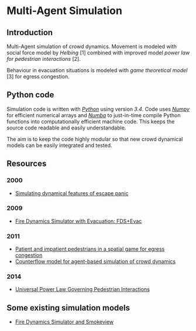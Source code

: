Multi-Agent Simulation
======================
## Introduction

Multi-Agent simulation of crowd dynamics. Movement is modeled with social force model by _Helbing_ [1] combined with improved model _power law for pedestrian interactions_ [2].

Behaviour in evacuation situations is modeled with _game theoretical model_ [3] for egress congestion. 


## Python code
Simulation code is written with [_Python_](https://www.python.org/) using version _3.4_. Code uses [_Numpy_](http://www.numpy.org/) for efficient numerical arrays and [_Numba_](http://numba.pydata.org/) to just-in-time compile Python functions into computationally efficient machine code. This keeps the source code readable and easily understandable. 

The aim is to keep the code highly modular so that new crowd dynamical models can be easily integrated and tested.


## Resources
### 2000
- [Simulating dynamical features of escape panic](http://citeseerx.ist.psu.edu/viewdoc/download?doi=10.1.1.323.245&rep=rep1&type=pdf)

### 2009
- [Fire Dynamics Simulator with Evacuation: FDS+Evac](http://www.vtt.fi/inf/pdf/workingpapers/2009/W119.pdf)

### 2011
- [Patient and impatient pedestrians in a spatial game for egress congestion](http://journals.aps.org/pre/abstract/10.1103/PhysRevE.87.012802)
- [Counterflow model for agent-based simulation of crowd dynamics](http://www.sciencedirect.com/science/article/pii/S0360132311002630) 

### 2014
- [Universal Power Law Governing Pedestrian Interactions](http://motion.cs.umn.edu/PowerLaw/)

<!--- [Experimental evidence of the "Faster Is Slower" effect](http://www.sciencedirect.com/science/article/pii/S2352146514001215)-->

<!--- [Optimal Reciprocal Collision Avoidance (ORCA)](http://gamma.cs.unc.edu/ORCA/)-->

## Some existing simulation models

- [Fire Dynamics Simulator and Smokeview](https://github.com/firemodels/fds-smv)

